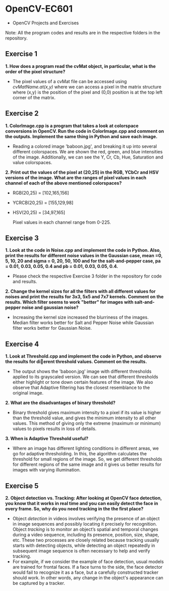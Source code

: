 # OpenCV-EC601
  - OpenCV Projects and Exercises

Note: All the program codes and results are in the respective folders in the repository. 
## Exercise 1

**1. How does a program read the cvMat object, in particular, what is the order of the pixel structure?**

- The pixel values of a cvMat file can be accessed using _cvMatName.at(x,y)_ where we can access a pixel in the matrix structure where (x,y) is the position of the pixel and (0,0) position is at the top left corner of the matrix.

## Exercise 2

**1. ColorImage.cpp is a program that takes a look at colorspace conversions in OpenCV. Run the code in ColorImage.cpp and comment on the outputs. Implement the same thing in Python and save each image.**

- Reading a colored image 'baboon.jpg', and breaking it up into several different colorspaces. We are shown the red, green, and blue intensities of the image. Additionally, we can see the Y, Cr, Cb, Hue, Saturation and value colorspaces. 

**2. Print out the values of the pixel at (20,25) in the RGB, YCbCr and HSV versions of the image. What are the ranges of pixel values in each channel of each of the above mentioned colorspaces?**

- RGB(20,25) = [102,165,156]
- YCRCB(20,25) = [155,129,98]
- HSV(20,25) = [34,97,165]

  Pixel values in each channel range from 0-225.

## Exercise 3

**1. Look at the code in Noise.cpp and implement the code in Python. Also, print the results for different noise values in the Gaussian case, mean =0, 5, 10, 20 and sigma = 0, 20, 50, 100 and for the salt-and-pepper case, pa = 0.01, 0.03, 0.05, 0.4 and pb = 0.01, 0.03, 0.05, 0.4.**

- Please check the respective Exercise 3 folder in the repository for code and results.

**2. Change the kernel sizes for all the filters with all different values for noises and print the results for 3x3, 5x5 and 7x7 kernels. Comment on the results. Which filter seems to work "better" for images with salt-and-pepper noise and gaussian noise?**

- Increasing the kernel size increased the blurriness of the images. Median filter works better for Salt and Pepper Noise while Gaussian filter works better for Gaussian Noise.

## Exercise 4

**1. Look at Threshold.cpp and implement the code in Python, and observe the results for dierent threshold values. Comment on the results.**

- The output shows the 'baboon.jpg' image with different thresholds applied to its grayscaled version. We can see that different thresholds either highlight or tone down certain features of the image. We also observe that Adaptive filtering has the closest resemblance to the original image.

**2. What are the disadvantages of binary threshold?**

- Binary threshold gives maximum intensity to a pixel if its value is higher than the threshold value, and gives the minimum intensity to all other values. This method of giving only the extreme (maximum or minimum) values to pixels results in loss of details. 

**3. When is Adaptive Threshold useful?**

- Where an image has different lighting conditions in different areas, we go for adaptive thresholding. In this, the algorithm calculates the threshold for small regions of the image. So, we get different thresholds for different regions of the same image and it gives us better results for images with varying illumination.

## Exercise 5

**2. Object detection vs. Tracking: After looking at OpenCV face detection, you know that it works in real time and you can easily detect the face in every frame. So, why do you need tracking in the the first place?**

- Object *detection* in videos involves verifying the presence of an object in image sequences and possibly locating it precisely for recognition. Object *tracking* is to monitor an object’s spatial and temporal changes during a video sequence, including its presence, position, size, shape, etc. These two processes are closely related because tracking usually starts with detecting objects, while detecting an object repeatedly in subsequent image sequence is often necessary to help and verify tracking.
- For example, if we consider the example of face detection, usual models are trained for frontal faces. If a face turns to the side, the face detector would fail to recognize it as a face, but a carefully constructed tracker should work. In other words, any change in the object's appearance can be captured by a tracker.
